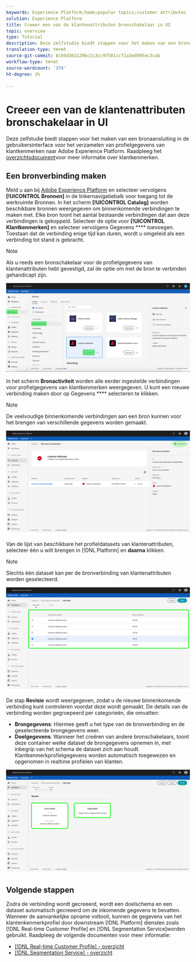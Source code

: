 ```yaml
---
keywords: Experience Platform;home;popular topics;customer attributes
solution: Experience Platform
title: Creeer een van de klantenattributen bronschakelaar in UI
topic: overview
type: Tutorial
description: Deze zelfstudie biedt stappen voor het maken van een bronaansluiting in de gebruikersinterface voor het verzamelen van profielgegevens van klantkenmerken naar Adobe Experience Platform.
translation-type: tm+mt
source-git-commit: 8c94d3631296c1c3cc97501ccf1a3ed995ec3cab
workflow-type: tm+mt
source-wordcount: '374'
ht-degree: 3%

---
```



# Creeer een van de klantenattributen bronschakelaar in UI

Deze zelfstudie biedt stappen voor het maken van een bronaansluiting in de gebruikersinterface voor het verzamelen van profielgegevens van klantkenmerken naar Adobe Experience Platform. Raadpleeg het [overzichtsdocument](https://docs.adobe.com/content/help/nl-NL/core-services/interface/customer-attributes/attributes.html)voor meer informatie over klantkenmerken.

## Een bronverbinding maken

Meld u aan bij [Adobe Experience Platform](https://platform.adobe.com) en selecteer vervolgens **[!UICONTROL Bronnen]** in de linkernavigatiebalk voor toegang tot de werkruimte Bronnen. In het scherm **[!UICONTROL Catalog]** worden beschikbare bronnen weergegeven om binnenkomende verbindingen te maken met. Elke bron toont het aantal bestaande verbindingen dat aan deze verbindingen is gekoppeld. Selecteer de optie voor **[!UICONTROL Klantkenmerken]** en selecteer vervolgens Gegevens **** toevoegen. Toestaan dat de verbinding enige tijd kan duren, wordt u omgeleid als een verbinding tot stand is gebracht.

>[!NOTE]
>
>Als u reeds een bronschakelaar voor de profielgegevens van klantenattributen hebt gevestigd, zal de optie om met de bron te verbinden gehandicapt zijn.

![](../../../../images/tutorials/create/customer-attributes/catalog.png)

In het scherm **Bronactiviteit** worden alle eerder ingestelde verbindingen voor profielgegevens van klantkenmerken weergegeven. U kunt een nieuwe verbinding maken door op Gegevens **** selecteren te klikken.

>[!NOTE]
>
>De veelvoudige binnenkomende verbindingen aan een bron kunnen voor het brengen van verschillende gegevens worden gemaakt.

![](../../../../images/tutorials/create/customer-attributes/source_activity.png)

Van de lijst van beschikbare het profieldatasets van klantenattributen, selecteer één u wilt brengen in [!DNL Platform] en **daarna** klikken.

>[!NOTE]
>
>Slechts één dataset kan per de bronverbinding van klantenattributen worden geselecteerd.

![](../../../../images/tutorials/create/customer-attributes/select_data.png)

De stap **Revisie** wordt weergegeven, zodat u de nieuwe binnenkomende verbinding kunt controleren voordat deze wordt gemaakt. De details van de verbinding worden gegroepeerd per categorieën, die omvatten:

* **Brongegevens**: Hiermee geeft u het type van de bronverbinding en de geselecteerde brongegevens weer.
* **Doelgegevens**: Wanneer het creëren van andere bronschakelaars, toont deze container welke dataset de brongegevens opnemen in, met inbegrip van het schema de dataset zich aan houdt. Klantkenmerkprofielgegevens worden automatisch toegewezen en opgenomen in realtime profielen van klanten.

![](../../../../images/tutorials/create/customer-attributes/review.png)

## Volgende stappen

Zodra de verbinding wordt gecreeerd, wordt een doelschema en een dataset automatisch gecreeerd om de inkomende gegevens te bevatten. Wanneer de aanvankelijke opname voltooit, kunnen de gegevens van het klantenkenmerkprofiel door downstream [!DNL Platform] diensten zoals [!DNL Real-time Customer Profile] en [!DNL Segmentation Service]worden gebruikt. Raadpleeg de volgende documenten voor meer informatie:

* [[!DNL Real-time Customer Profile]  - overzicht](../../../../../profile/home.md)
* [[!DNL Segmentation Service]  - overzicht](../../../../../segmentation/home.md)
